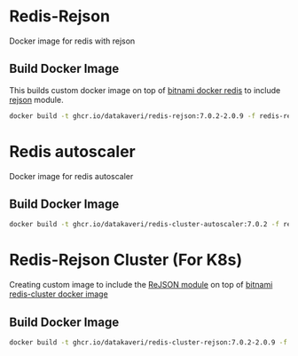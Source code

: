 # Redis-Rejson 
Docker image for redis with rejson

## Build Docker Image
This builds custom docker image on top of [bitnami docker redis](https://github.com/bitnami/bitnami-docker-redis) to include [rejson](https://oss.redis.com/redisjson/) module.
```sh
docker build -t ghcr.io/datakaveri/redis-rejson:7.0.2-2.0.9 -f redis-rejson/Dockerfile  redis-rejson/ 
```

# Redis autoscaler
Docker image for redis autoscaler

## Build Docker Image
```sh
docker build -t ghcr.io/datakaveri/redis-cluster-autoscaler:7.0.2 -f redis-autoscaler/Dockerfile redis-autoscaler/
```

# Redis-Rejson Cluster (For K8s)
Creating custom image to include the [ReJSON module](https://github.com/RedisJSON/JRedisJSON)  on top of [bitnami redis-cluster docker image](https://github.com/bitnami/bitnami-docker-redis-cluster)

## Build Docker Image
```sh
docker build -t ghcr.io/datakaveri/redis-cluster-rejson:7.0.2-2.0.9 -f redis-cluster-rejson/Dockerfile redis-cluster-rejson
```